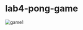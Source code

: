 # lab4-pong-game


![game1](https://user-images.githubusercontent.com/43528494/145119125-521c1f9f-10a2-4f5b-9f24-c4c342210e46.gif)


